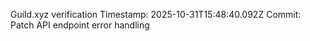 Guild.xyz verification
Timestamp: 2025-10-31T15:48:40.092Z
Commit: Patch API endpoint error handling